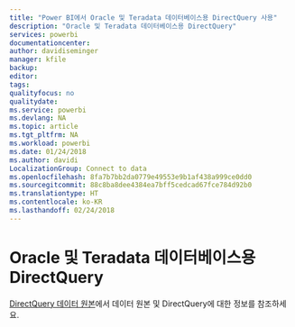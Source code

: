 ```yaml
---
title: "Power BI에서 Oracle 및 Teradata 데이터베이스용 DirectQuery 사용"
description: "Oracle 및 Teradata 데이터베이스용 DirectQuery"
services: powerbi
documentationcenter: 
author: davidiseminger
manager: kfile
backup: 
editor: 
tags: 
qualityfocus: no
qualitydate: 
ms.service: powerbi
ms.devlang: NA
ms.topic: article
ms.tgt_pltfrm: NA
ms.workload: powerbi
ms.date: 01/24/2018
ms.author: davidi
LocalizationGroup: Connect to data
ms.openlocfilehash: 8fa7b7bb2da0779e49553e9b1af438a999ce0dd0
ms.sourcegitcommit: 88c8ba8dee4384ea7bff5cedcad67fce784d92b0
ms.translationtype: HT
ms.contentlocale: ko-KR
ms.lasthandoff: 02/24/2018
---
```

# <a name="directquery-for-oracle-and-teradata-databases"></a>Oracle 및 Teradata 데이터베이스용 DirectQuery
[DirectQuery 데이터 원본](desktop-directquery-data-sources.md)에서 데이터 원본 및 DirectQuery에 대한 정보를 참조하세요.


